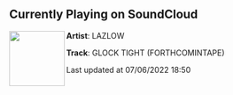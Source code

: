 ## Currently Playing on SoundCloud

[<img align="left" width="100" src="https://i1.sndcdn.com/artworks-4PMlTdkp6yw0jhwp-R7BQRg-t500x500.jpg">](https://soundcloud.com/l_a_z_l_o_w/glock-tight)

**Artist**: LAZLOW 

**Track**: GLOCK TIGHT (FORTHCOMINTAPE)

Last updated at 07/06/2022 18:50
